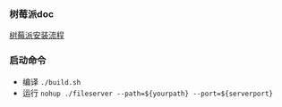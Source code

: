 ### 树莓派doc 
[树莓派安装流程](https://c5tnppcmk4.feishu.cn/docx/O9TGdp5EJoly3KxoaoocrnFzncb)
### 启动命令
- 编译 `./build.sh`
- 运行 `nohup ./fileserver --path=${yourpath} --port=${serverport}`
